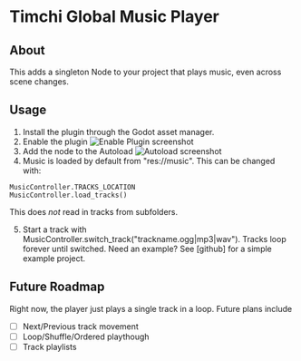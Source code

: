 # Timchi Global Music Player

## About
This adds a singleton Node to your project that plays music, even across scene changes.

## Usage
1. Install the plugin through the Godot asset manager.
2. Enable the plugin ![Enable Plugin screenshot](/addons/timchi_global_music_player/screenshots/plugin_enabled.png "Enable Plugin screenshot")
3. Add the node to the Autoload ![Autoload screenshot](/addons/timchi_global_music_player/screenshots/autoload.png "Autoload screenshot")
4. Music is loaded by default from "res://music". This can be changed with: 
```gdscript
MusicController.TRACKS_LOCATION
MusicController.load_tracks()
```
This does *not* read in tracks from subfolders.

5. Start a track with MusicController.switch_track("trackname.ogg|mp3|wav"). Tracks loop forever until switched.
Need an example? See [github] for a simple example project.


## Future Roadmap
Right now, the player just plays a single track in a loop. Future plans include

- [ ] Next/Previous track movement
- [ ] Loop/Shuffle/Ordered playthough
- [ ] Track playlists
